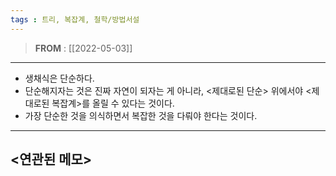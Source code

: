 ```yaml
---
tags : 트리, 복잡계, 철학/방법서설
---
```

> **FROM** : [[2022-05-03]]
---
- 생채식은 단순하다.
- 단순해지자는 것은 진짜 자연이 되자는 게 아니라, <제대로된 단순> 위에서야 <제대로된 복잡계>를 올릴 수 있다는 것이다.
- 가장 단순한 것을 의식하면서 복잡한 것을 다뤄야 한다는 것이다.
-----
**<연관된 메모>**
- 
